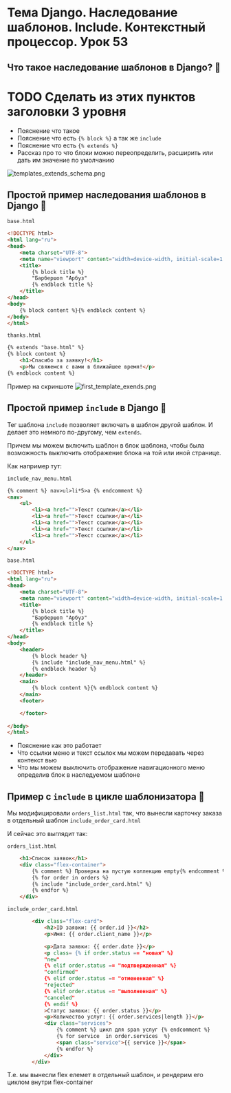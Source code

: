 # Тема Django. Наследование шаблонов. Include. Контекстный процессор. Урок 53

## Что такое наследование шаблонов в Django? 🤔

# TODO Сделать из этих пунктов заголовки 3 уровня

- Пояснение что такое
- Пояснение что есть `{% block %}`  а так же `include`
- Пояснение что есть `{% extends %}`
- Рассказ про то что блоки можно переопределить, расширить или дать им значение по умолчанию

![templates_extends_schema.png](./images/templates_extends_schema.png)

## Простой пример наследования шаблонов в Django 📝

`base.html`

```html
<!DOCTYPE html>
<html lang="ru">
<head>
    <meta charset="UTF-8">
    <meta name="viewport" content="width=device-width, initial-scale=1.0">
    <title>
        {% block title %}
        "Барбершоп "Арбуз"
        {% endblock title %}
    </title>
</head>
<body>
    {% block content %}{% endblock content %}
</body>
</html>
```

`thanks.html`

```html
{% extends "base.html" %}
{% block content %}
    <h1>Спасибо за заявку!</h1>
    <p>Мы свяжемся с вами в ближайшее время!</p>
{% endblock content %}
```

Пример на скриншоте
![first_template_exends.png](./images/first_template_exends.png)

## Простой пример `include` в Django 📝

Тег шаблона `include` позволяет включать в шаблон другой шаблон. И делает это немного по-другому, чем `extends`.

Причем мы можем включить шаблон в блок шаблона, чтобы была возможность выключить отображение блока на той или иной странице.

Как например тут:

`include_nav_menu.html`

```html
{% comment %} nav>ul>li*5>a {% endcomment %}
<nav>
    <ul>
        <li><a href="">Текст ссылки</a></li>
        <li><a href="">Текст ссылки</a></li>
        <li><a href="">Текст ссылки</a></li>
        <li><a href="">Текст ссылки</a></li>
        <li><a href="">Текст ссылки</a></li>
    </ul>
</nav>
```

`base.html`

```html
<!DOCTYPE html>
<html lang="ru">
<head>
    <meta charset="UTF-8">
    <meta name="viewport" content="width=device-width, initial-scale=1.0">
    <title>
        {% block title %}
        "Барбершоп "Арбуз"
        {% endblock title %}
    </title>
</head>
<body>
    <header>
        {% block header %}
        {% include "include_nav_menu.html" %}
        {% endblock header %}
    </header>
    <main>
        {% block content %}{% endblock content %}
    </main>
    <footer>

    </footer>
    
</body>
</html>
```

- Пояснение как это работает
- Что ссылки меню и текст ссылок мы можем передавать через контекст вью
- Что мы можем выключить отображение навигационного меню определив блок в наследуемом шаблоне

## Пример с `include` в цикле шаблонизатора 📝

Мы модифицировали `orders_list.html` так, что вынесли карточку заказа в отдельный шаблон `include_order_card.html`

И сейчас это выглядит так:

`orders_list.html`

```html
    <h1>Список заявок</h1>
    <div class="flex-container">
        {% comment %} Проверка на пустую коллекцию empty{% endcomment %}
        {% for order in orders %}
        {% include "include_order_card.html" %}
        {% endfor %}
    </div>
```

`include_order_card.html`

```html
        <div class="flex-card">
            <h2>ID заявки: {{ order.id }}</h2>
            <p>Имя: {{ order.client_name }}</p>

            <p>Дата заявки: {{ order.date }}</p>
            <p class= {% if order.status == "новая" %}
            "new"
            {% elif order.status == "подтвержденная" %}
            "confirmed"
            {% elif order.status == "отмененная" %}
            "rejected"
            {% elif order.status == "выполненная" %}
            "canceled"
            {% endif %}
            >Статус заявки: {{ order.status }}</p>
            <p>Количество услуг: {{ order.services|length }}</p>
            <div class="services">
                {% comment %} цикл для span услуг {% endcomment %}
                {% for service  in order.services  %}
                <span class="service">{{ service }}</span>
                {% endfor %}
            </div>
        </div>
```

Т.е. мы вынесли flex елемет в отдельный шаблон, и рендерим его циклом внутри flex-container
